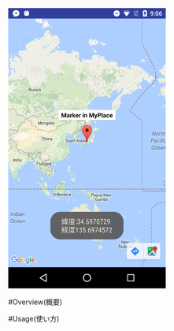 <img src="https://github.com/Taishi-Y/AndroidSampleProjects_by_TaishiYamasaki/blob/master/images/GeoLocationSample.png" width="320">

#Overview(概要)


#Usage(使い方)
